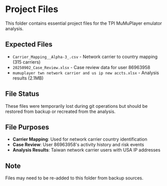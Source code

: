 # Project Files

This folder contains essential project files for the TPI MuMuPlayer emulator analysis.

## Expected Files

- `Carrier_Mapping__Alpha-3_.csv` - Network carrier to country mapping (315 carriers)
- `20250902_Case_Review.xlsx` - Case review data for user 86963958
- `mumuplayer twn network carrier and us ip new accts.xlsx` - Analysis results (2.1MB)

## File Status

These files were temporarily lost during git operations but should be restored from backup or recreated from the analysis.

## File Purposes

- **Carrier Mapping**: Used for network carrier country identification
- **Case Review**: User 86963958's activity history and risk events
- **Analysis Results**: Taiwan network carrier users with USA IP addresses

## Note

Files may need to be re-added to this folder from backup sources.
